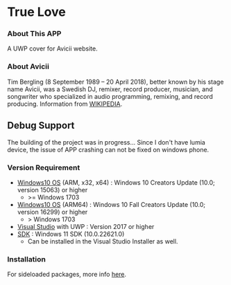 # True Love
### About This APP
A UWP cover for Avicii website.

### About Avicii
Tim Bergling (8 September 1989 – 20 April 2018), better known by his stage name Avicii, was a Swedish DJ, remixer, record producer, musician, and songwriter who specialized in audio programming, remixing, and record producing.
Information from [WIKIPEDIA](https://en.wikipedia.org/wiki/Avicii).

## Debug Support
The building of the project was in progress...
Since I don't have lumia device, the issue of APP crashing can not be fixed on windows phone.

### Version Requirement
- [Windows10 OS](https://www.microsoft.com/en-us/software-download/windows10) (ARM, x32, x64) : Windows 10 Creators Update (10.0; version 15063) or higher
  - &gt;= Windows 1703
- [Windows10 OS](https://www.microsoft.com/en-us/software-download/windows10) (ARM64) : Windows 10 Fall Creators Update (10.0; version 16299) or higher
  - &gt; Windows 1703
- [Visual Studio](https://visualstudio.microsoft.com/downloads/) with UWP : Version 2017 or higher
- [SDK](https://developer.microsoft.com/en-us/windows/downloads/sdk-archive/) : Windows 11 SDK (10.0.22621.0)
  - Can be installed in the Visual Studio Installer as well.

### Installation
For sideloaded packages, more info [here](https://docs.microsoft.com/en-us/windows/application-management/sideload-apps-in-windows-10).
